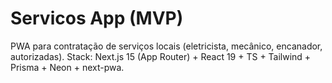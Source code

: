 # Servicos App (MVP)
PWA para contratação de serviços locais (eletricista, mecânico, encanador, autorizadas).
Stack: Next.js 15 (App Router) + React 19 + TS + Tailwind + Prisma + Neon + next-pwa.

